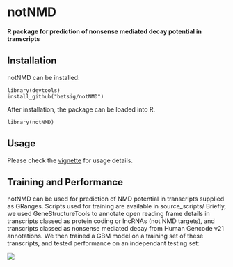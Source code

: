 # notNMD

**R package for prediction of nonsense mediated decay potential in transcripts**

## Installation
notNMD can be installed:
```
library(devtools)
install_github("betsig/notNMD")
```
After installation, the package can be loaded into R.
```
library(notNMD)
```

## Usage

Please check the [vignette](http://htmlpreview.github.io/?https://github.com/betsig/notNMD/blob/master/vignette.html) for usage details.

## Training and Performance

notNMD can be used for prediction of NMD potential in transcripts supplied as GRanges.
Scripts used for training are available in source_scripts/
Briefly, we used GeneStructureTools to annotate open reading frame details in transcripts classed as protein coding or lncRNAs (not NMD targets), and transcripts classed as nonsense mediated decay from Human Gencode v21 annotations.
We then trained a GBM model on a training set of these transcripts, and tested performance on an independant testing set:

![](https://github.com/betsig/notNMD/blob/master/model_performance.png)





